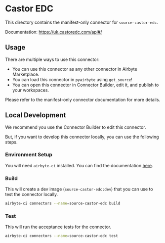 # Castor EDC
This directory contains the manifest-only connector for `source-castor-edc`.

Documentation: https://uk.castoredc.com/api#/

## Usage
There are multiple ways to use this connector:
- You can use this connector as any other connector in Airbyte Marketplace.
- You can load this connector in `pyairbyte` using `get_source`!
- You can open this connector in Connector Builder, edit it, and publish to your workspaces.

Please refer to the manifest-only connector documentation for more details.

## Local Development
We recommend you use the Connector Builder to edit this connector.

But, if you want to develop this connector locally, you can use the following steps.

### Environment Setup
You will need `airbyte-ci` installed. You can find the documentation [here](airbyte-ci).

### Build
This will create a dev image (`source-castor-edc:dev`) that you can use to test the connector locally.
```bash
airbyte-ci connectors --name=source-castor-edc build
```

### Test
This will run the acceptance tests for the connector.
```bash
airbyte-ci connectors --name=source-castor-edc test
```


